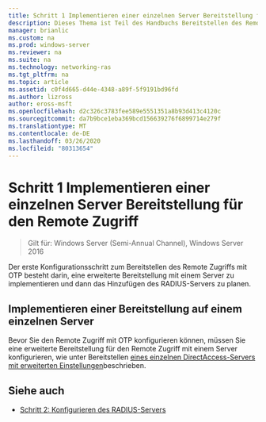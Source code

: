 ```yaml
---
title: Schritt 1 Implementieren einer einzelnen Server Bereitstellung für den Remote Zugriff
description: Dieses Thema ist Teil des Handbuchs Bereitstellen des Remote Zugriffs mit OTP-Authentifizierung in Windows Server 2016.
manager: brianlic
ms.custom: na
ms.prod: windows-server
ms.reviewer: na
ms.suite: na
ms.technology: networking-ras
ms.tgt_pltfrm: na
ms.topic: article
ms.assetid: c0f4d665-d44e-4348-a89f-5f9191bd96fd
ms.author: lizross
author: eross-msft
ms.openlocfilehash: d2c326c3783fee589e5551351a8b93d413c4120c
ms.sourcegitcommit: da7b9bce1eba369bcd156639276f6899714e279f
ms.translationtype: MT
ms.contentlocale: de-DE
ms.lasthandoff: 03/26/2020
ms.locfileid: "80313654"
---
```

# <a name="step-1-implement-a-single-server-remote-access-deployment"></a>Schritt 1 Implementieren einer einzelnen Server Bereitstellung für den Remote Zugriff

>Gilt für: Windows Server (Semi-Annual Channel), Windows Server 2016

Der erste Konfigurationsschritt zum Bereitstellen des Remote Zugriffs mit OTP besteht darin, eine erweiterte Bereitstellung mit einem Server zu implementieren und dann das Hinzufügen des RADIUS-Servers zu planen.  
  
## <a name="implement-a-single-server-deployment"></a>Implementieren einer Bereitstellung auf einem einzelnen Server  
Bevor Sie den Remote Zugriff mit OTP konfigurieren können, müssen Sie eine erweiterte Bereitstellung für den Remote Zugriff mit einem Server konfigurieren, wie unter Bereitstellen [eines einzelnen DirectAccess-Servers mit erweiterten Einstellungen](https://technet.microsoft.com/windows-server-docs/networking/remote-access/directaccess/single-server-advanced/deploy-a-single-directaccess-server-with-advanced-settings)beschrieben.  
  
## <a name="see-also"></a><a name="BKMK_Links"></a>Siehe auch  
  
-   [Schritt 2: Konfigurieren des RADIUS-Servers](Step-2-Configure-the-RADIUS-Server.md)  
  



